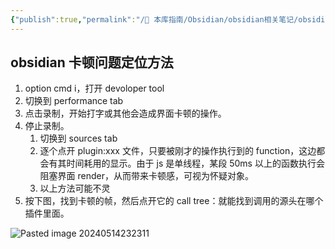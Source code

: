 ```yaml
---
{"publish":true,"permalink":"/🧰 本库指南/Obsidian/obsidian相关笔记/obsidian卡顿问题定位方法.md","created":"2023-12-21","modified":"2024-11-21","published":"2025-07-07T17:02:18.017+08:00","cssclasses":""}
---
```



## obsidian 卡顿问题定位方法

1. option cmd i，打开 devoloper tool
2. 切换到 performance tab
3. 点击录制，开始打字或其他会造成界面卡顿的操作。
4. 停止录制。
	1. 切换到 sources tab
	2. 逐个点开 plugin:xxx 文件，只要被刚才的操作执行到的 function，这边都会有其时间耗用的显示。由于 js 是单线程，某段 50ms 以上的函数执行会阻塞界面 render，从而带来卡顿感，可视为怀疑对象。
	3. 以上方法可能不灵
5. 按下图，找到卡顿的帧，然后点开它的 call tree：就能找到调用的源头在哪个插件里面。

![Pasted image 20240514232311](https://pub-pic.oldwinter.top/2025/06/1a82c57b65944bfe7be38179d1c31bc3.png)